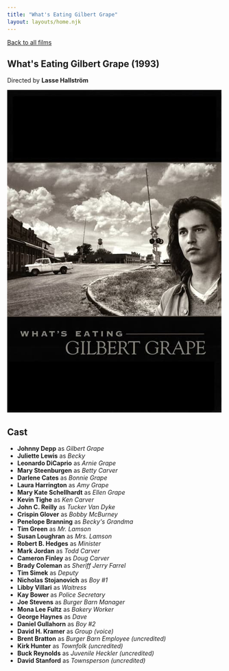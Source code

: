 ```yaml
---
title: "What's Eating Gilbert Grape"
layout: layouts/home.njk
---
```


<a href="../">Back to all films</a>

<article class="film">
  <h1>What's Eating Gilbert Grape (1993)</h1>

  <p class="director">
    Directed by <strong>Lasse Hallström</strong>
  </p>

  <img src="../films/posters/whats-eating-gilbert-grape.jpg" alt="">

  <h2>
    Cast
  </h2>
  <ul>
    <li><strong>Johnny Depp</strong> as <em>Gilbert Grape</em></li>
<li><strong>Juliette Lewis</strong> as <em>Becky</em></li>
<li><strong>Leonardo DiCaprio</strong> as <em>Arnie Grape</em></li>
<li><strong>Mary Steenburgen</strong> as <em>Betty Carver</em></li>
<li><strong>Darlene Cates</strong> as <em>Bonnie Grape</em></li>
<li><strong>Laura Harrington</strong> as <em>Amy Grape</em></li>
<li><strong>Mary Kate Schellhardt</strong> as <em>Ellen Grape</em></li>
<li><strong>Kevin Tighe</strong> as <em>Ken Carver</em></li>
<li><strong>John C. Reilly</strong> as <em>Tucker Van Dyke</em></li>
<li><strong>Crispin Glover</strong> as <em>Bobby McBurney</em></li>
<li><strong>Penelope Branning</strong> as <em>Becky's Grandma</em></li>
<li><strong>Tim Green</strong> as <em>Mr. Lamson</em></li>
<li><strong>Susan Loughran</strong> as <em>Mrs. Lamson</em></li>
<li><strong>Robert B. Hedges</strong> as <em>Minister</em></li>
<li><strong>Mark Jordan</strong> as <em>Todd Carver</em></li>
<li><strong>Cameron Finley</strong> as <em>Doug Carver</em></li>
<li><strong>Brady Coleman</strong> as <em>Sheriff Jerry Farrel</em></li>
<li><strong>Tim Simek</strong> as <em>Deputy</em></li>
<li><strong>Nicholas Stojanovich</strong> as <em>Boy #1</em></li>
<li><strong>Libby Villari</strong> as <em>Waitress</em></li>
<li><strong>Kay Bower</strong> as <em>Police Secretary</em></li>
<li><strong>Joe Stevens</strong> as <em>Burger Barn Manager</em></li>
<li><strong>Mona Lee Fultz</strong> as <em>Bakery Worker</em></li>
<li><strong>George Haynes</strong> as <em>Dave</em></li>
<li><strong>Daniel Gullahorn</strong> as <em>Boy #2</em></li>
<li><strong>David H. Kramer</strong> as <em>Group (voice)</em></li>
<li><strong>Brent Bratton</strong> as <em>Burger Barn Employee (uncredited)</em></li>
<li><strong>Kirk Hunter</strong> as <em>Townfolk (uncredited)</em></li>
<li><strong>Buck Reynolds</strong> as <em>Juvenile Heckler (uncredited)</em></li>
<li><strong>David Stanford</strong> as <em>Townsperson (uncredited)</em></li>
  </ul>
</article>
